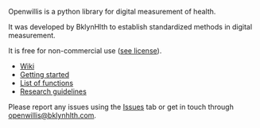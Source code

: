 Openwillis is a python library for digital measurement of health.

It was developed by BklynHlth to establish standardized methods in digital measurement.

It is free for non-commercial use ([see license](https://github.com/bklynhlth/openwillis/blob/main/LICENSE.txt)).

* [Wiki](https://github.com/bklynhlth/openwillis/wiki)
* [Getting started](https://github.com/bklynhlth/openwillis/wiki/1.-Getting-started)
* [List of functions](https://github.com/bklynhlth/openwillis/wiki/2.-List-of-functions)
* [Research guidelines](https://github.com/bklynhlth/openwillis/wiki/3.-Research-guidelines)

Please report any issues using the [Issues](https://github.com/bklynhlth/openwillis/issues) tab or get in touch through openwillis@bklynhlth.com.
